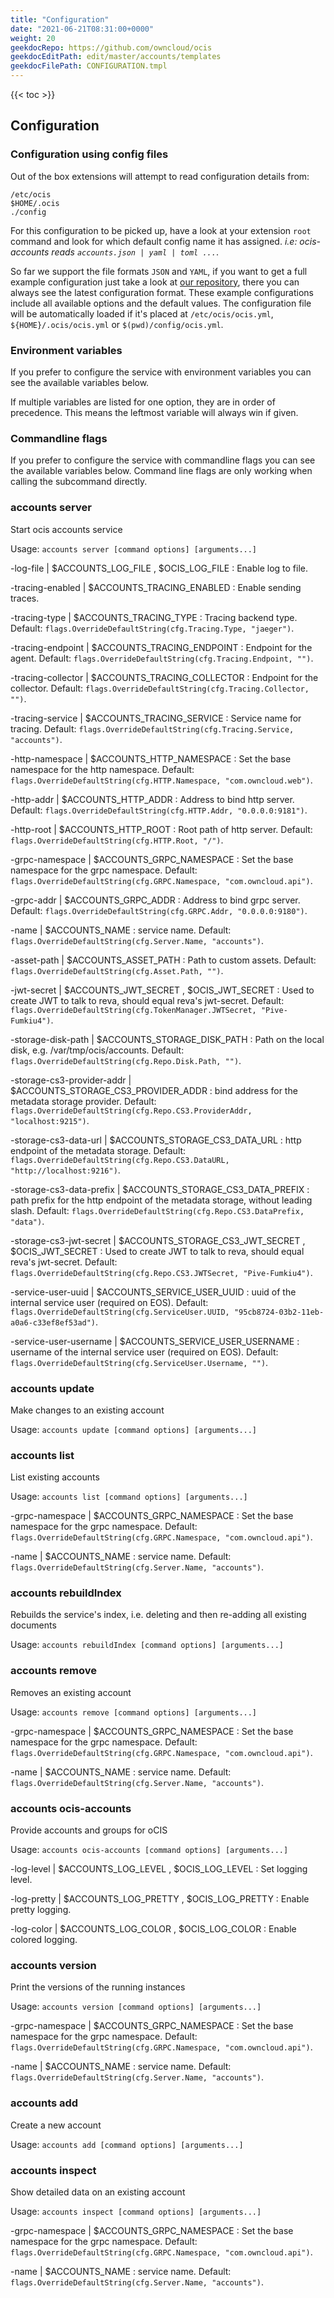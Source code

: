 ```yaml
---
title: "Configuration"
date: "2021-06-21T08:31:00+0000"
weight: 20
geekdocRepo: https://github.com/owncloud/ocis
geekdocEditPath: edit/master/accounts/templates
geekdocFilePath: CONFIGURATION.tmpl
---
```


{{< toc >}}

## Configuration

### Configuration using config files

Out of the box extensions will attempt to read configuration details from:

```console
/etc/ocis
$HOME/.ocis
./config
```

For this configuration to be picked up, have a look at your extension `root` command and look for which default config name it has assigned. *i.e: ocis-accounts reads `accounts.json | yaml | toml ...`*.

So far we support the file formats `JSON` and `YAML`, if you want to get a full example configuration just take a look at [our repository](https://github.com/owncloud/ocis/tree/master/accounts/config), there you can always see the latest configuration format. These example configurations include all available options and the default values. The configuration file will be automatically loaded if it's placed at `/etc/ocis/ocis.yml`, `${HOME}/.ocis/ocis.yml` or `$(pwd)/config/ocis.yml`.

### Environment variables

If you prefer to configure the service with environment variables you can see the available variables below.

If multiple variables are listed for one option, they are in order of precedence. This means the leftmost variable will always win if given.

### Commandline flags

If you prefer to configure the service with commandline flags you can see the available variables below. Command line flags are only working when calling the subcommand directly.

### accounts server

Start ocis accounts service

Usage: `accounts server [command options] [arguments...]`

-log-file |  $ACCOUNTS_LOG_FILE , $OCIS_LOG_FILE
: Enable log to file.

-tracing-enabled |  $ACCOUNTS_TRACING_ENABLED
: Enable sending traces.

-tracing-type |  $ACCOUNTS_TRACING_TYPE
: Tracing backend type. Default: `flags.OverrideDefaultString(cfg.Tracing.Type, "jaeger")`.

-tracing-endpoint |  $ACCOUNTS_TRACING_ENDPOINT
: Endpoint for the agent. Default: `flags.OverrideDefaultString(cfg.Tracing.Endpoint, "")`.

-tracing-collector |  $ACCOUNTS_TRACING_COLLECTOR
: Endpoint for the collector. Default: `flags.OverrideDefaultString(cfg.Tracing.Collector, "")`.

-tracing-service |  $ACCOUNTS_TRACING_SERVICE
: Service name for tracing. Default: `flags.OverrideDefaultString(cfg.Tracing.Service, "accounts")`.

-http-namespace |  $ACCOUNTS_HTTP_NAMESPACE
: Set the base namespace for the http namespace. Default: `flags.OverrideDefaultString(cfg.HTTP.Namespace, "com.owncloud.web")`.

-http-addr |  $ACCOUNTS_HTTP_ADDR
: Address to bind http server. Default: `flags.OverrideDefaultString(cfg.HTTP.Addr, "0.0.0.0:9181")`.

-http-root |  $ACCOUNTS_HTTP_ROOT
: Root path of http server. Default: `flags.OverrideDefaultString(cfg.HTTP.Root, "/")`.

-grpc-namespace |  $ACCOUNTS_GRPC_NAMESPACE
: Set the base namespace for the grpc namespace. Default: `flags.OverrideDefaultString(cfg.GRPC.Namespace, "com.owncloud.api")`.

-grpc-addr |  $ACCOUNTS_GRPC_ADDR
: Address to bind grpc server. Default: `flags.OverrideDefaultString(cfg.GRPC.Addr, "0.0.0.0:9180")`.

-name |  $ACCOUNTS_NAME
: service name. Default: `flags.OverrideDefaultString(cfg.Server.Name, "accounts")`.

-asset-path |  $ACCOUNTS_ASSET_PATH
: Path to custom assets. Default: `flags.OverrideDefaultString(cfg.Asset.Path, "")`.

-jwt-secret |  $ACCOUNTS_JWT_SECRET , $OCIS_JWT_SECRET
: Used to create JWT to talk to reva, should equal reva's jwt-secret. Default: `flags.OverrideDefaultString(cfg.TokenManager.JWTSecret, "Pive-Fumkiu4")`.

-storage-disk-path |  $ACCOUNTS_STORAGE_DISK_PATH
: Path on the local disk, e.g. /var/tmp/ocis/accounts. Default: `flags.OverrideDefaultString(cfg.Repo.Disk.Path, "")`.

-storage-cs3-provider-addr |  $ACCOUNTS_STORAGE_CS3_PROVIDER_ADDR
: bind address for the metadata storage provider. Default: `flags.OverrideDefaultString(cfg.Repo.CS3.ProviderAddr, "localhost:9215")`.

-storage-cs3-data-url |  $ACCOUNTS_STORAGE_CS3_DATA_URL
: http endpoint of the metadata storage. Default: `flags.OverrideDefaultString(cfg.Repo.CS3.DataURL, "http://localhost:9216")`.

-storage-cs3-data-prefix |  $ACCOUNTS_STORAGE_CS3_DATA_PREFIX
: path prefix for the http endpoint of the metadata storage, without leading slash. Default: `flags.OverrideDefaultString(cfg.Repo.CS3.DataPrefix, "data")`.

-storage-cs3-jwt-secret |  $ACCOUNTS_STORAGE_CS3_JWT_SECRET , $OCIS_JWT_SECRET
: Used to create JWT to talk to reva, should equal reva's jwt-secret. Default: `flags.OverrideDefaultString(cfg.Repo.CS3.JWTSecret, "Pive-Fumkiu4")`.

-service-user-uuid |  $ACCOUNTS_SERVICE_USER_UUID
: uuid of the internal service user (required on EOS). Default: `flags.OverrideDefaultString(cfg.ServiceUser.UUID, "95cb8724-03b2-11eb-a0a6-c33ef8ef53ad")`.

-service-user-username |  $ACCOUNTS_SERVICE_USER_USERNAME
: username of the internal service user (required on EOS). Default: `flags.OverrideDefaultString(cfg.ServiceUser.Username, "")`.

### accounts update

Make changes to an existing account

Usage: `accounts update [command options] [arguments...]`

### accounts list

List existing accounts

Usage: `accounts list [command options] [arguments...]`

-grpc-namespace |  $ACCOUNTS_GRPC_NAMESPACE
: Set the base namespace for the grpc namespace. Default: `flags.OverrideDefaultString(cfg.GRPC.Namespace, "com.owncloud.api")`.

-name |  $ACCOUNTS_NAME
: service name. Default: `flags.OverrideDefaultString(cfg.Server.Name, "accounts")`.

### accounts rebuildIndex

Rebuilds the service's index, i.e. deleting and then re-adding all existing documents

Usage: `accounts rebuildIndex [command options] [arguments...]`

### accounts remove

Removes an existing account

Usage: `accounts remove [command options] [arguments...]`

-grpc-namespace |  $ACCOUNTS_GRPC_NAMESPACE
: Set the base namespace for the grpc namespace. Default: `flags.OverrideDefaultString(cfg.GRPC.Namespace, "com.owncloud.api")`.

-name |  $ACCOUNTS_NAME
: service name. Default: `flags.OverrideDefaultString(cfg.Server.Name, "accounts")`.

### accounts ocis-accounts

Provide accounts and groups for oCIS

Usage: `accounts ocis-accounts [command options] [arguments...]`

-log-level |  $ACCOUNTS_LOG_LEVEL , $OCIS_LOG_LEVEL
: Set logging level.

-log-pretty |  $ACCOUNTS_LOG_PRETTY , $OCIS_LOG_PRETTY
: Enable pretty logging.

-log-color |  $ACCOUNTS_LOG_COLOR , $OCIS_LOG_COLOR
: Enable colored logging.

### accounts version

Print the versions of the running instances

Usage: `accounts version [command options] [arguments...]`

-grpc-namespace |  $ACCOUNTS_GRPC_NAMESPACE
: Set the base namespace for the grpc namespace. Default: `flags.OverrideDefaultString(cfg.GRPC.Namespace, "com.owncloud.api")`.

-name |  $ACCOUNTS_NAME
: service name. Default: `flags.OverrideDefaultString(cfg.Server.Name, "accounts")`.

### accounts add

Create a new account

Usage: `accounts add [command options] [arguments...]`

### accounts inspect

Show detailed data on an existing account

Usage: `accounts inspect [command options] [arguments...]`

-grpc-namespace |  $ACCOUNTS_GRPC_NAMESPACE
: Set the base namespace for the grpc namespace. Default: `flags.OverrideDefaultString(cfg.GRPC.Namespace, "com.owncloud.api")`.

-name |  $ACCOUNTS_NAME
: service name. Default: `flags.OverrideDefaultString(cfg.Server.Name, "accounts")`.

